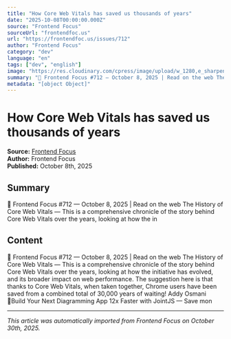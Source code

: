 ```yaml
---
title: "How Core Web Vitals has saved us thousands of years"
date: "2025-10-08T00:00:00.000Z"
source: "Frontend Focus"
sourceUrl: "frontendfoc.us"
url: "https://frontendfoc.us/issues/712"
author: "Frontend Focus"
category: "dev"
language: "en"
tags: ["dev", "english"]
image: "https://res.cloudinary.com/cpress/image/upload/w_1280,e_sharpen:60,q_auto/v1759870684/z9y3yfjsanzzx0sr3t4c.png"
summary: "🚀 Frontend Focus #​712 — October 8, 2025 | Read on the web The History of Core Web Vitals — This is a comprehensive chronicle of the story behind Core Web Vitals over the years, looking at how the in"
metadata: "[object Object]"
---
```


# How Core Web Vitals has saved us thousands of years

**Source:** [Frontend Focus](https://frontendfoc.us/issues/712)  
**Author:** Frontend Focus  
**Published:** October 8th, 2025  

## Summary

🚀 Frontend Focus #​712 — October 8, 2025 | Read on the web The History of Core Web Vitals — This is a comprehensive chronicle of the story behind Core Web Vitals over the years, looking at how the in

## Content

🚀 Frontend Focus #​712 — October 8, 2025 | Read on the web The History of Core Web Vitals — This is a comprehensive chronicle of the story behind Core Web Vitals over the years, looking at how the initiative has evolved, and its broader impact on web performance. The suggestion here is that thanks to Core Web Vitals, when taken together, Chrome users have been saved from a combined total of 30,000 years of waiting! Addy Osmani 🔺Build Your Next Diagramming App 12x Faster with JointJS — Save mon

---

*This article was automatically imported from Frontend Focus on October 30th, 2025.*
